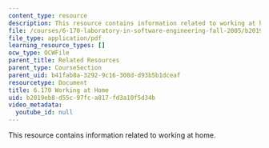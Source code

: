 ```yaml
---
content_type: resource
description: This resource contains information related to working at home.
file: /courses/6-170-laboratory-in-software-engineering-fall-2005/b2019eb8d55c97fca817fd3a10f5d34b_6_170_work_home.pdf
file_type: application/pdf
learning_resource_types: []
ocw_type: OCWFile
parent_title: Related Resources
parent_type: CourseSection
parent_uid: b41fab8a-3292-9c16-308d-d93b5b1dceaf
resourcetype: Document
title: 6.170 Working at Home
uid: b2019eb8-d55c-97fc-a817-fd3a10f5d34b
video_metadata:
  youtube_id: null
---
```

This resource contains information related to working at home.

